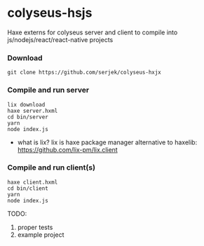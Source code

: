 # colyseus-hsjs
Haxe externs for colyseus server and client to compile into js/nodejs/react/react-native projects

### Download
```
git clone https://github.com/serjek/colyseus-hxjx
```
### Compile and run server
```
lix download
haxe server.hxml
cd bin/server
yarn
node index.js
```
- what is lix? lix is haxe package manager alternative to haxelib: https://github.com/lix-pm/lix.client

### Compile and run client(s)
```
haxe client.hxml
cd bin/client
yarn
node index.js
```

TODO:
1. proper tests
2. example project
